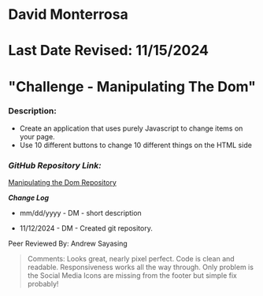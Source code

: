# David Monterrosa
# Last Date Revised: 11/15/2024
# "Challenge - Manipulating The Dom"
### Description:
- Create an application that uses purely Javascript to change items on your page.
- Use 10 different buttons to change 10 different things on the HTML side


### _GitHub Repository Link:_
[Manipulating the Dom Repository](https://github.com/davidmonterrosa/MonterrosaDCCookwareWebsite.git)

***Change Log***
+ mm/dd/yyyy - DM - short description
- 11/12/2024 - DM - Created git repository.

Peer Reviewed By: Andrew Sayasing
> Comments: Looks great, nearly pixel perfect. Code is clean and readable. Responsiveness works all the way through. Only problem is the Social Media Icons are missing from the footer but simple fix probably!
